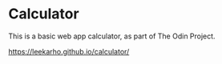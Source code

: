 # Calculator

This is a basic web app calculator, as part of The Odin Project.

https://leekarho.github.io/calculator/
